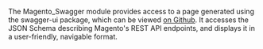 The Magento_Swagger module provides access to a page generated using the swagger-ui package, which can be viewed
 [on Github](https://github.com/swagger-api/swagger-ui). It accesses the JSON Schema describing Magento's REST API
  endpoints, and displays it in a user-friendly, navigable format.

